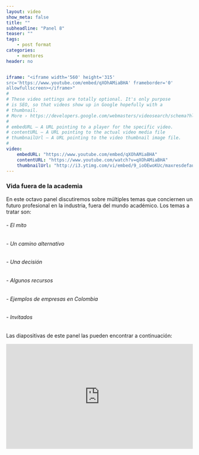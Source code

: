 ```yaml
---
layout: video
show_meta: false
title: ""
subheadline: "Panel 8"
teaser: ""
tags:
    - post format
categories:
    - mentores
header: no


iframe: "<iframe width='560' height='315'
src='https://www.youtube.com/embed/qXOhAMiaBHA' frameborder='0'
allowfullscreen></iframe>"
#
# These video settings are totally optional. It's only purpose
# is SEO, so that videos show up in Google hopefully with a
# thumbnail.
# More › https://developers.google.com/webmasters/videosearch/schema?hl=en&rd=1
#
# embedURL – A URL pointing to a player for the specific video.
# contentURL – A URL pointing to the actual video media file
# thumbnailUrl – A URL pointing to the video thumbnail image file.
#
video:
    embedURL: "https://www.youtube.com/embed/qXOhAMiaBHA"
    contentURL: "https://www.youtube.com/watch?v=qXOhAMiaBHA"
    thumbnailUrl: "http://i3.ytimg.com/vi/embed/9_ioOEwoKUc/maxresdefault.jpg"
---
```

<!--more-->

### Vida fuera de la academia

En este octavo panel discutiremos sobre múltiples temas que conciernen un futuro profesional en la industria, fuera del mundo académico. Los temas a tratar son:

###### - El mito
###### - Un camino alternativo
###### - Una decisión
###### - Algunos recursos
###### - Ejemplos de empresas en Colombia
###### - Invitados

 Las diapositivas de este panel las pueden encontrar a continuación:

 <div style="left: 0; width: 100%; height: 0; position: relative; padding-bottom: 56.1972%;"><iframe src="https://speakerdeck.com/player/f0104ee1942b44c68ef2c9c2c7ec1ccd" style="border: 0; top: 0; left: 0; width: 100%; height: 100%; position: absolute;" allowfullscreen scrolling="no" allow="encrypted-media"></iframe></div>
